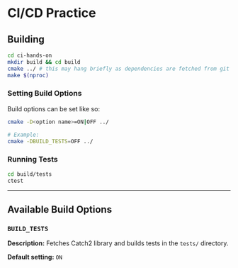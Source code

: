 # CI/CD Practice
## Building
```sh
cd ci-hands-on
mkdir build && cd build
cmake ../ # this may hang briefly as dependencies are fetched from git
make $(nproc)
```

### Setting Build Options
Build options can be set like so:
```sh
cmake -D<option name>=ON|OFF ../

# Example:
cmake -DBUILD_TESTS=OFF ../
```

### Running Tests
```sh
cd build/tests
ctest
```

---

## Available Build Options
### `BUILD_TESTS`
**Description:** Fetches Catch2 library and builds tests in the `tests/` directory.

**Default setting:** `ON`
